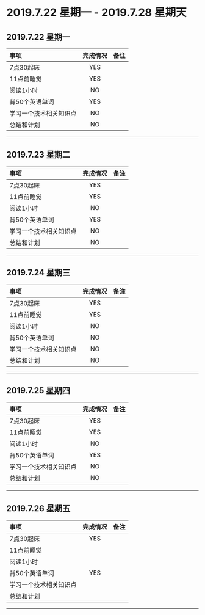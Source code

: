 # **2019.7.22 星期一 - 2019.7.28 星期天**


## 2019.7.22 星期一

| 事项                   | 完成情况 | 备注 |
| :--------------------- | :------: | :--- |
| 7点30起床              |   YES    |      |
| 11点前睡觉             |   YES    |
| 阅读1小时              |    NO    |
| 背50个英语单词         |   YES    |
| 学习一个技术相关知识点 |    NO    |
| 总结和计划             |    NO    |

***

## 2019.7.23 星期二

| 事项                   | 完成情况 | 备注 |
| :--------------------- | :------: | :--- |
| 7点30起床              |   YES    |      |
| 11点前睡觉             |   YES    |
| 阅读1小时              |    NO    |
| 背50个英语单词         |   YES    |
| 学习一个技术相关知识点 |    NO    |
| 总结和计划             |    NO    |

***

## 2019.7.24 星期三
| 事项                   | 完成情况 | 备注 |
| :--------------------- | :------: | :--- |
| 7点30起床              |   YES    |      |
| 11点前睡觉             |   YES    |
| 阅读1小时              |    NO    |
| 背50个英语单词         |    NO    |
| 学习一个技术相关知识点 |    NO    |
| 总结和计划             |    NO    |

***

## 2019.7.25 星期四

| 事项                   | 完成情况 | 备注 |
| :--------------------- | :------: | :--- |
| 7点30起床              |   YES    |      |
| 11点前睡觉             |   YES    |
| 阅读1小时              |    NO    |
| 背50个英语单词         |   YES    |
| 学习一个技术相关知识点 |    NO    |
| 总结和计划             |    NO    |

***

## 2019.7.26 星期五

| 事项                   | 完成情况 | 备注 |
| :--------------------- | :------: | :--- |
| 7点30起床              |   YES    |      |
| 11点前睡觉             |          |
| 阅读1小时              |          |
| 背50个英语单词         |   YES    |
| 学习一个技术相关知识点 |          |
| 总结和计划             |          |

***